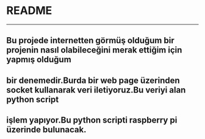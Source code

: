 # README
----------------
## Bu projede internetten görmüş olduğum bir projenin nasıl olabileceğini merak ettiğim için yapmış olduğum
## bir denemedir.Burda bir web page üzerinden socket kullanarak veri iletiyoruz.Bu veriyi alan python script
## işlem yapıyor.Bu python scripti raspberry pi üzerinde bulunacak.
